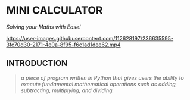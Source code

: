 # **MINI CALCULATOR**
_Solving your Maths with Ease!_

https://user-images.githubusercontent.com/112628197/236635595-3fc70d30-2171-4e0a-8f95-f6c1ad1dee62.mp4

## **INTRODUCTION**
> _a piece of program written in Python that gives users the ability to execute fundamental mathematical operations such as adding, subtracting, multiplying, and dividing._ 

